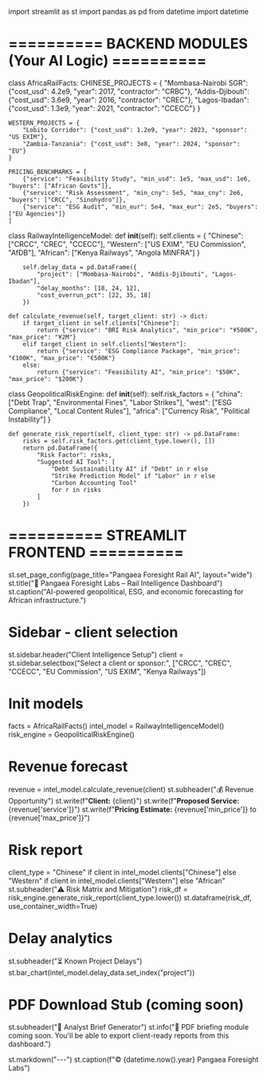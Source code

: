 import streamlit as st
import pandas as pd
from datetime import datetime

# ========== BACKEND MODULES (Your AI Logic) ==========
class AfricaRailFacts:
    CHINESE_PROJECTS = {
        "Mombasa-Nairobi SGR": {"cost_usd": 4.2e9, "year": 2017, "contractor": "CRBC"},
        "Addis-Djibouti": {"cost_usd": 3.6e9, "year": 2016, "contractor": "CREC"},
        "Lagos-Ibadan": {"cost_usd": 1.3e9, "year": 2021, "contractor": "CCECC"}
    }

    WESTERN_PROJECTS = {
        "Lobito Corridor": {"cost_usd": 1.2e9, "year": 2023, "sponsor": "US EXIM"},
        "Zambia-Tanzania": {"cost_usd": 3e8, "year": 2024, "sponsor": "EU"}
    }

    PRICING_BENCHMARKS = [
        {"service": "Feasibility Study", "min_usd": 1e5, "max_usd": 1e6, "buyers": ["African Govts"]},
        {"service": "Risk Assessment", "min_cny": 5e5, "max_cny": 2e6, "buyers": ["CRCC", "Sinohydro"]},
        {"service": "ESG Audit", "min_eur": 5e4, "max_eur": 2e5, "buyers": ["EU Agencies"]}
    ]

class RailwayIntelligenceModel:
    def __init__(self):
        self.clients = {
            "Chinese": ["CRCC", "CREC", "CCECC"],
            "Western": ["US EXIM", "EU Commission", "AfDB"],
            "African": ["Kenya Railways", "Angola MINFRA"]
        }

        self.delay_data = pd.DataFrame({
            "project": ["Mombasa-Nairobi", "Addis-Djibouti", "Lagos-Ibadan"],
            "delay_months": [18, 24, 12],
            "cost_overrun_pct": [22, 35, 18]
        })

    def calculate_revenue(self, target_client: str) -> dict:
        if target_client in self.clients["Chinese"]:
            return {"service": "BRI Risk Analytics", "min_price": "¥500K", "max_price": "¥2M"}
        elif target_client in self.clients["Western"]:
            return {"service": "ESG Compliance Package", "min_price": "€100K", "max_price": "€500K"}
        else:
            return {"service": "Feasibility AI", "min_price": "$50K", "max_price": "$200K"}

class GeopoliticalRiskEngine:
    def __init__(self):
        self.risk_factors = {
            "china": ["Debt Trap", "Environmental Fines", "Labor Strikes"],
            "west": ["ESG Compliance", "Local Content Rules"],
            "africa": ["Currency Risk", "Political Instability"]
        }

    def generate_risk_report(self, client_type: str) -> pd.DataFrame:
        risks = self.risk_factors.get(client_type.lower(), [])
        return pd.DataFrame({
            "Risk Factor": risks,
            "Suggested AI Tool": [
                "Debt Sustainability AI" if "Debt" in r else
                "Strike Prediction Model" if "Labor" in r else
                "Carbon Accounting Tool"
                for r in risks
            ]
        })

# ========== STREAMLIT FRONTEND ==========

st.set_page_config(page_title="Pangaea Foresight Rail AI", layout="wide")
st.title("🚄 Pangaea Foresight Labs – Rail Intelligence Dashboard")
st.caption("AI-powered geopolitical, ESG, and economic forecasting for African infrastructure.")

# Sidebar - client selection
st.sidebar.header("Client Intelligence Setup")
client = st.sidebar.selectbox("Select a client or sponsor:", ["CRCC", "CREC", "CCECC", "EU Commission", "US EXIM", "Kenya Railways"])

# Init models
facts = AfricaRailFacts()
intel_model = RailwayIntelligenceModel()
risk_engine = GeopoliticalRiskEngine()

# Revenue forecast
revenue = intel_model.calculate_revenue(client)
st.subheader("💰 Revenue Opportunity")
st.write(f"**Client:** {client}")
st.write(f"**Proposed Service:** {revenue['service']}")
st.write(f"**Pricing Estimate:** {revenue['min_price']} to {revenue['max_price']}")

# Risk report
client_type = "Chinese" if client in intel_model.clients["Chinese"] else "Western" if client in intel_model.clients["Western"] else "African"
st.subheader("⚠️ Risk Matrix and Mitigation")
risk_df = risk_engine.generate_risk_report(client_type.lower())
st.dataframe(risk_df, use_container_width=True)

# Delay analytics
st.subheader("⏳ Known Project Delays")
st.bar_chart(intel_model.delay_data.set_index("project"))

# PDF Download Stub (coming soon)
st.subheader("📄 Analyst Brief Generator")
st.info("📎 PDF briefing module coming soon. You'll be able to export client-ready reports from this dashboard.")

st.markdown("---")
st.caption(f"© {datetime.now().year} Pangaea Foresight Labs")
